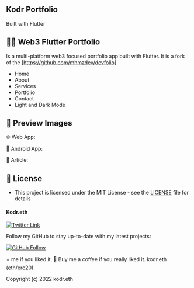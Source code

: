## Kodr Portfolio

Built with Flutter
<br>

<div align="center">

</div>

## 🧑‍💻 Web3 Flutter Portfolio
Is a multi-platform web3 focused portfolio app built with Flutter. It is a fork of the [https://github.com/mhmzdev/devfolio]
- Home
- About
- Services
- Portfolio
- Contact
- Light and Dark Mode

## 🔗 Preview Images

🌐 Web App:

📱 Android App: 

📙 Article: 


## 🔑 License
- This project is licensed under the MIT License - see the [LICENSE](LICENSE.md) file for details

#### Kodr.eth
[![Twitter Link](https://img.shields.io/badge/Connect-Hamza-blue.svg?logo=twitter&longCache=true&style=social&label=Connect
)](https://www.twitter.com/kodr_eth)

Follow my GitHub to stay up-to-date with my latest projects:

[![GitHub Follow](https://img.shields.io/badge/Connect-Hamza-blue.svg?logo=Github&longCache=true&style=social&label=Follow)](https://github.com/BradMyrick)

⭐ me if you liked it.
🧋 Buy me a coffee if you really liked it. kodr.eth (eth/erc20)


Copyright (c) 2022 kodr.eth
